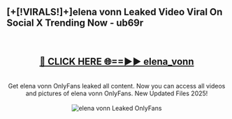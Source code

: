<h2>[+[!VIRALS!]+]elena vonn Leaked Video Viral On Social X Trending Now - ub69r</h2>
<br>
<div align="center">
<h2><a href="https://libra.edu.pl?elena_vonn" rel="nofollow">🔴 CLICK HERE 🌐==►► elena_vonn</a></h2>
<br>
Get elena vonn OnlyFans leaked all content. Now you can access all videos and pictures of elena vonn OnlyFans. New Updated Files 2025!
<br>
<br>
<a href="https://libra.edu.pl?elena_vonn" rel="nofollow" data-target="animated-image.originalLink"><img src="https://i.ibb.co.com/WyWwxjT/player-gif2.gif" alt="elena vonn Leaked OnlyFans" style="max-width: 100%; display: inline-block;" data-target="animated-image.originalImage"></a>
</div>
<br>